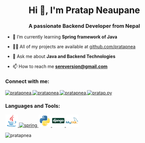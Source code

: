 <h1 align="center">Hi 👋, I'm Pratap Neaupane</h1>
<h3 align="center">A passionate Backend Developer from Nepal</h3>


- 🌱 I’m currently learning **Spring framework of Java**

- 👨‍💻 All of my projects are available at [github.com/pratapnea](github.com/pratapnea)

- 💬 Ask me about **Java and Backend Technologies**

- 📫 How to reach me **sereversion@gmail.com**


<h3 align="left">Connect with me:</h3>
<p align="left">
	<!-- HackerRank -->
	<a href="https://www.hackerrank.com/pratapnea" target="blank">
		<img align="center" src="https://raw.githubusercontent.com/rahuldkjain/github-profile-readme-generator/master/src/images/icons/Social/hackerrank.svg" alt="pratapnea" height="30" width="40" />
	</a>
	<!-- Linkedn -->
	<a href="https://linkedin.com/in/pratapnea" target="blank">
		<img align="center" src="https://raw.githubusercontent.com/rahuldkjain/github-profile-readme-generator/master/src/images/icons/Social/linked-in-alt.svg" alt="pratapnea" height="30" width="40" />
	</a>
	<!-- Twitter -->
	<a href="https://twitter.com/pratapnea" target="blank">
		<img align="center" src="https://raw.githubusercontent.com/rahuldkjain/github-profile-readme-generator/master/src/images/icons/Social/twitter.svg" alt="pratapnea" height="30" width="40" />
	</a>
	<!-- Facebook -->
	<a href="https://fb.com/pratap.py" target="blank"><img align="center" src="https://raw.githubusercontent.com/rahuldkjain/github-profile-readme-generator/master/src/images/icons/Social/facebook.svg" alt="pratap.py" height="30" width="40" />
	</a>
</p>

<h3 align="left">Languages and Tools:</h3>
<p align="left"> 
	<!-- Java -->
	<a href="https://www.java.com" target="_blank" rel="noreferrer">
		<img src="https://raw.githubusercontent.com/devicons/devicon/master/icons/java/java-original.svg" alt="java" width="40" height="40"/>
	</a> 
	<!-- Spring -->
	<a href="https://spring.io/" target="_blank" rel="noreferrer"> 
		<img src="https://www.vectorlogo.zone/logos/springio/springio-icon.svg" alt="spring" width="40" height="40"/> 
	</a> 
	<!-- Python -->
	<a href="https://www.python.org" target="_blank" rel="noreferrer"> 
		<img src="https://raw.githubusercontent.com/devicons/devicon/master/icons/python/python-original.svg" alt="python" width="40" height="40"/> 
	</a>
	<!-- Django -->
	<a href="https://www.djangoproject.com/" target="_blank" rel="noreferrer"> 
		<img src="https://raw.githubusercontent.com/devicons/devicon/master/icons/django/django-original.svg" alt="django" width="40" height="40"/>
	</a>
	<!-- MySql -->
	<a href="https://www.mysql.com/" target="_blank" rel="noreferrer"> 
		<img src="https://raw.githubusercontent.com/devicons/devicon/master/icons/mysql/mysql-original-wordmark.svg" alt="mysql" width="40" height="40"/> 
	</a> 
	
</p>

<p>
	<img align="center" src="https://github-readme-stats.vercel.app/api/top-langs?username=pratapnea&show_icons=true&locale=en&layout=compact" alt="pratapnea" />
</p>

<!--
**pratapnea/pratapnea** is a ✨ _special_ ✨ repository because its `README.md` (this file) appears on your GitHub profile.

Here are some ideas to get you started:

- 🔭 I’m currently working on ...
- 🌱 I’m currently learning ...
- 👯 I’m looking to collaborate on ...
- 🤔 I’m looking for help with ...
- 💬 Ask me about ...
- 📫 How to reach me: ...
- 😄 Pronouns: ...
- ⚡ Fun fact: ...
-->

